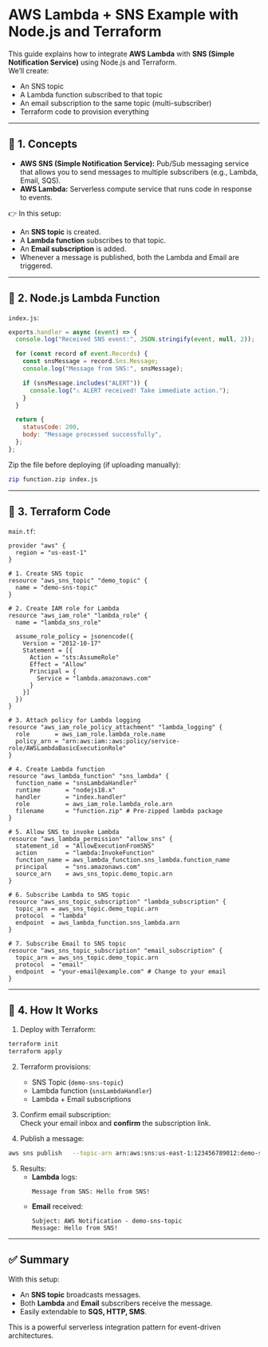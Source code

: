 # AWS Lambda + SNS Example with Node.js and Terraform

This guide explains how to integrate **AWS Lambda** with **SNS (Simple Notification Service)** using Node.js and Terraform.  
We’ll create:
- An SNS topic
- A Lambda function subscribed to that topic
- An email subscription to the same topic (multi-subscriber)
- Terraform code to provision everything

---

## 📌 1. Concepts

- **AWS SNS (Simple Notification Service):** Pub/Sub messaging service that allows you to send messages to multiple subscribers (e.g., Lambda, Email, SQS).  
- **AWS Lambda:** Serverless compute service that runs code in response to events.  

👉 In this setup:
- An **SNS topic** is created.  
- A **Lambda function** subscribes to that topic.  
- An **Email subscription** is added.  
- Whenever a message is published, both the Lambda and Email are triggered.  

---

## 📌 2. Node.js Lambda Function

`index.js`:

```javascript
exports.handler = async (event) => {
  console.log("Received SNS event:", JSON.stringify(event, null, 2));

  for (const record of event.Records) {
    const snsMessage = record.Sns.Message;
    console.log("Message from SNS:", snsMessage);

    if (snsMessage.includes("ALERT")) {
      console.log("⚠️ ALERT received! Take immediate action.");
    }
  }

  return {
    statusCode: 200,
    body: "Message processed successfully",
  };
};
```

Zip the file before deploying (if uploading manually):

```sh
zip function.zip index.js
```

---

## 📌 3. Terraform Code

`main.tf`:

```hcl
provider "aws" {
  region = "us-east-1"
}

# 1. Create SNS topic
resource "aws_sns_topic" "demo_topic" {
  name = "demo-sns-topic"
}

# 2. Create IAM role for Lambda
resource "aws_iam_role" "lambda_role" {
  name = "lambda_sns_role"

  assume_role_policy = jsonencode({
    Version = "2012-10-17"
    Statement = [{
      Action = "sts:AssumeRole"
      Effect = "Allow"
      Principal = {
        Service = "lambda.amazonaws.com"
      }
    }]
  })
}

# 3. Attach policy for Lambda logging
resource "aws_iam_role_policy_attachment" "lambda_logging" {
  role       = aws_iam_role.lambda_role.name
  policy_arn = "arn:aws:iam::aws:policy/service-role/AWSLambdaBasicExecutionRole"
}

# 4. Create Lambda function
resource "aws_lambda_function" "sns_lambda" {
  function_name = "snsLambdaHandler"
  runtime       = "nodejs18.x"
  handler       = "index.handler"
  role          = aws_iam_role.lambda_role.arn
  filename      = "function.zip" # Pre-zipped lambda package
}

# 5. Allow SNS to invoke Lambda
resource "aws_lambda_permission" "allow_sns" {
  statement_id  = "AllowExecutionFromSNS"
  action        = "lambda:InvokeFunction"
  function_name = aws_lambda_function.sns_lambda.function_name
  principal     = "sns.amazonaws.com"
  source_arn    = aws_sns_topic.demo_topic.arn
}

# 6. Subscribe Lambda to SNS topic
resource "aws_sns_topic_subscription" "lambda_subscription" {
  topic_arn = aws_sns_topic.demo_topic.arn
  protocol  = "lambda"
  endpoint  = aws_lambda_function.sns_lambda.arn
}

# 7. Subscribe Email to SNS topic
resource "aws_sns_topic_subscription" "email_subscription" {
  topic_arn = aws_sns_topic.demo_topic.arn
  protocol  = "email"
  endpoint  = "your-email@example.com" # Change to your email
}
```

---

## 📌 4. How It Works

1. Deploy with Terraform:

```sh
terraform init
terraform apply
```

2. Terraform provisions:
   - SNS Topic (`demo-sns-topic`)
   - Lambda function (`snsLambdaHandler`)
   - Lambda + Email subscriptions

3. Confirm email subscription:  
   Check your email inbox and **confirm** the subscription link.

4. Publish a message:

```sh
aws sns publish   --topic-arn arn:aws:sns:us-east-1:123456789012:demo-sns-topic   --message "Hello from SNS!"
```

5. Results:
   - **Lambda** logs:  
     ```
     Message from SNS: Hello from SNS!
     ```
   - **Email** received:  
     ```
     Subject: AWS Notification - demo-sns-topic
     Message: Hello from SNS!
     ```

---

## ✅ Summary

With this setup:
- An **SNS topic** broadcasts messages.  
- Both **Lambda** and **Email** subscribers receive the message.  
- Easily extendable to **SQS, HTTP, SMS**.  

This is a powerful serverless integration pattern for event-driven architectures.
